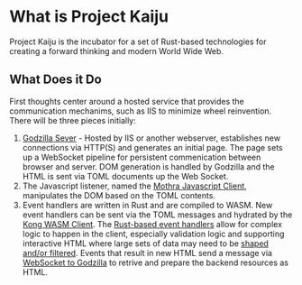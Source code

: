 # What is Project Kaiju

Project Kaiju is the incubator for a set of Rust-based technologies for creating a forward thinking and modern World Wide Web.

## What Does it Do

First thoughts center around a hosted service that provides the communication mechanims, such as IIS to minimize wheel reinvention.  There will be three pieces initially:

1. [Godzilla Sever](https://github.com/ProjectKaiju/Godzilla) - Hosted by IIS or another webserver, establishes new connections via HTTP(S) and generates an initial page.  The page sets up a WebSocket pipeline for persistent commenication between browser and server.  DOM generation is handled by Godzilla and the HTML is sent via TOML documents up the Web Socket.
2. The Javascript listener, named the [Mothra Javascript Client](https://github.com/ProjectKaiju/Mothra), manipulates the DOM based on the TOML contents.  
3. Event handlers are written in Rust and are compiled to WASM.  New event handlers can be sent via the TOML messages and hydrated by the [Kong WASM Client](https://github.com/ProjectKaiju/Kong).  The [Rust-based event handlers]() allow for complex logic to happen in the client, especially validation logic and supporting interactive HTML where large sets of data may need to be [shaped and/or filtered]().  Events that result in new HTML send a message via [WebSocket to Godzilla]() to retrive and prepare the backend resources as HTML.
